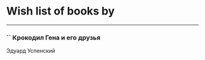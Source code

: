 # Wish list of books by [](https://www.facebook.com/profile.php?id=2429115410558517)
---

### `` Крокодил Гена и его друзья
Эдуард Успенский

